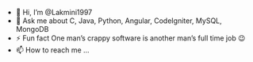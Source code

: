 - 👋 Hi, I’m @Lakmini1997
- 💬 Ask me about C, Java, Python, Angular, CodeIgniter, MySQL, MongoDB
- ⚡ Fun fact One man’s crappy software is another man’s full time job 😉
- 📫 How to reach me ...

<!---
Lakmini1997/Lakmini1997 is a ✨ special ✨ repository because its `README.md` (this file) appears on your GitHub profile.
You can click the Preview link to take a look at your changes.
--->
